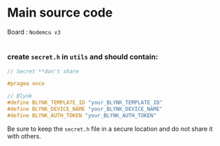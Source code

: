 # Main source code

Board : `Nodemcu v3`

# 

### create `secret.h` in `utils` and should contain:

```ino
// Secret **don't share

#pragma once

// Blynk
#define BLYNK_TEMPLATE_ID "your_BLYNK_TEMPLATE_ID"
#define BLYNK_DEVICE_NAME "your_BLYNK_DEVICE_NAME"
#define BLYNK_AUTH_TOKEN "your_BLYNK_AUTH_TOKEN"
```

Be sure to keep the `secret.h` file in a secure location and do not share it with others.